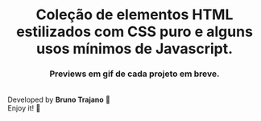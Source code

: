 <h1 align="center">Coleção de elementos HTML estilizados com CSS puro e alguns usos mínimos de Javascript.</h1>
<h3 align="center">Previews em gif de cada projeto em breve.</h3>
<br/>
Developed by <strong>Bruno Trajano</strong> 🫡
<br/>
Enjoy it! 🤩
